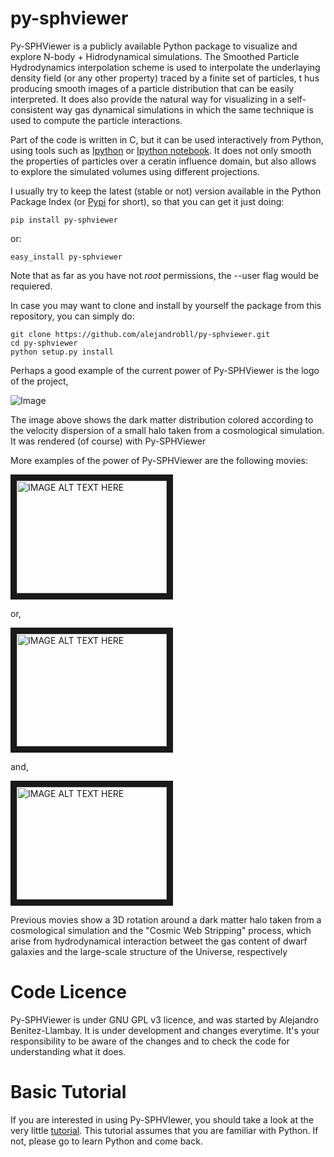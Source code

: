 # py-sphviewer

Py-SPHViewer is a publicly available Python package to visualize and explore N-body + Hidrodynamical simulations. The Smoothed Particle Hydrodynamics interpolation scheme is used to interpolate the underlaying density field (or any other property) traced by a finite set of particles, t hus producing smooth images of a particle distribution that can be easily interpreted. It does also provide the natural way for visualizing in a self-consistent way gas dynamical simulations in which the same technique is used to compute the particle interactions.

Part of the code is written in C, but it can be used interactively from Python, using tools such as [Ipython](http://ipython.org/) or [Ipython notebook](http://ipython.org/). It does not only smooth the properties of particles over a ceratin influence domain, but also allows to explore the simulated volumes using different projections. 
 
I usually try to keep the latest (stable or not) version available in the Python Package Index (or [Pypi](https://pypi.python.org/pypi?:action=display&name=py-sphviewer&version=0.166) for short), so that you can get it just doing:

    pip install py-sphviewer 

or:

    easy_install py-sphviewer 

Note that as far as you have not *root* permissions, the --user flag would be requiered.

In case you may want to clone and install by yourself the package from this repository, you can simply do:

    git clone https://github.com/alejandrobll/py-sphviewer.git
    cd py-sphviewer
    python setup.py install

Perhaps a good example of the current power of Py-SPHViewer is the logo of the project, 

![Image](https://raw.githubusercontent.com/alejandrobll/py-sphviewer/master/wiki/pysph-logo_small.png)

The image above shows the dark matter distribution colored according to the velocity dispersion of a small halo taken from a cosmological simulation. It was rendered (of course) with Py-SPHViewer

More examples of the power of Py-SPHViewer are the following movies:

<a href="http://www.youtube.com/watch?v=vqGYURAgYUY
" target="_blank"><img src="http://img.youtube.com/vi/vqGYURAgYUY/0.jpg" 
alt="IMAGE ALT TEXT HERE" width="240" height="180" border="10" /></a>

or, 

<a href="http://www.youtube.com/watch?feature=player_embedded&v=O6Adwk41J58
" target="_blank"><img src="http://img.youtube.com/vi/O6Adwk41J58/0.jpg" 
alt="IMAGE ALT TEXT HERE" width="240" height="180" border="10" /></a>

and, 

<a href="http://www.youtube.com/watch?feature=player_embedded&v=XOcCguGU0cE
" target="_blank"><img src="http://img.youtube.com/vi/XOcCguGU0cE/0.jpg" 
alt="IMAGE ALT TEXT HERE" width="240" height="180" border="10" /></a>

Previous movies show a 3D rotation around a dark matter halo taken from a cosmological simulation and the "Cosmic Web Stripping" process, which arise from hydrodynamical interaction betweet the gas content of dwarf galaxies and the large-scale structure of the Universe, respectively

# Code Licence

Py-SPHViewer is under GNU GPL v3 licence, and was started by Alejandro Benitez-Llambay. It is under development and changes everytime. It's your responsibility to be aware of the changes and to check the code for understanding what it does.

# Basic Tutorial

If you are interested in using Py-SPHVIewer, you should take a look at the very little [tutorial](http://nbviewer.ipython.org/urls/raw.githubusercontent.com/alejandrobll/py-sphviewer/master/wiki/tutorial_sphviewer.ipynb). This tutorial assumes that you are familiar with Python. If not, please go to learn Python and come back. 





